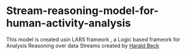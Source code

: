 # Stream-reasoning-model-for-human-activity-analysis
This model is created usin LARS frameork , a Logic based frameork for Analysis Reasoning over data Streams created by [Harald Beck]([https://github.com](https://github.com/hbeck/ticker)https://github.com/hbeck/ticker)
